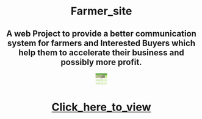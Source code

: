 <div align="center">
  <h1> Farmer_site </h1>
<h2>A web Project to provide a better communication system for farmers and Interested Buyers which help them to  accelerate their business  and possibly more profit.</h2>
  <img src="kisanmitra.png" style=" width:30px; height:30px">
<p><a href="https://codebiet.github.io/Farmer_site/"><h1>Click_here_to_view</h1></a></p>
</div>
